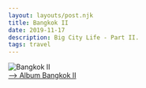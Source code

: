 ```yaml
---
layout: layouts/post.njk
title: Bangkok II
date: 2019-11-17
description: Big City Life - Part II.
tags: travel
---
```



![Bangkok II](https://lh3.googleusercontent.com/6Ii1h2FhwjoV0_rRCRX8NjlznUxYv7kWiWVsWHRzld59Tn1AF4X-u86xRu3mITkqpaSNrRrL2vgY3qX7ZROfBEer_Catae7Iv9KTswWHAgrJwGIPDBC09HweZcBWunkiCx4EWAgQ6CHhjbQfJbYOl35IJEgLcg2z-ZdRqAVOJp4IYnOTJeGL_vBTheGxe2LzsHucMVFVouRINio_aAdyOE6Sx4L5Zpq5RYcAwtgh8HyMXxzsO41MQWPpJwGP1X7ARZbghOM74AuKYQJkkw534Wu81uoS0HXSbPsWSr8HMTiPlymv1NBV2gjDcPzU4PWbjWBRT6daYuw42vCWeEI_wUuaLpMvWhy_9KPhoSslgBqj5zwgGkfmep9fy7N5OWE2gjWosGrgQfujAdxH5xtV_zkFnYFRoc9IRrONXDpvEq_AsQX_eNAfeUI9gV3XmdBASKGcJZotzR4IlGt3dR1CVVhGIAElqTBA7XUznZe8_GFTBKVf2qB8jAD4VaUgS4yj2LL4YKR8B4mFcd0Ofs4eEcIvweg1INjz8EqQMRU0puJKhMSHQup1BbFHsX2Hdu18hC0jVDjTT2S4CNmLhfKemJDVU44SKK9rxzMFmHDx5sPIbmCDD45qvxBddD00XRGzVdyX_Y4T2LQsxtMLAZGX2gNokUzJ71UQam0AwHZXDZiJ9JuJ6NRgmYk=s217-p-k-no)  
<a href="https://photos.app.goo.gl/JoLSUvMhHjwjArJv6" target="_blank">--> Album Bangkok II</a>